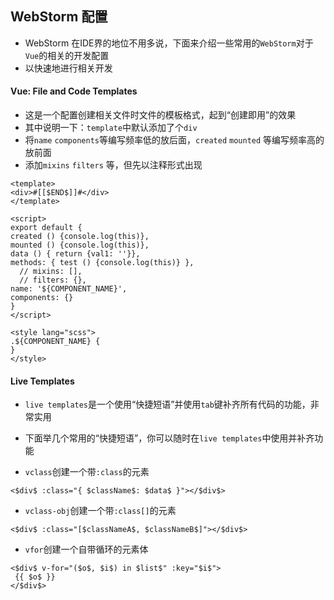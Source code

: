 ## WebStorm 配置

* WebStorm 在IDE界的地位不用多说，下面来介绍一些常用的`WebStorm`对于`Vue`的相关的开发配置
* 以快速地进行相关开发

#### Vue: File and Code Templates

* 这是一个配置创建相关文件时文件的模板格式，起到“创建即用”的效果
* 其中说明一下：`template`中默认添加了个`div`
* 将`name` `components`等编写频率低的放后面，`created` `mounted` 等编写频率高的放前面
* 添加`mixins` `filters` 等，但先以注释形式出现

```vue
<template>
<div>#[[$END$]]#</div>
</template>

<script>
export default {
created () {console.log(this)},
mounted () {console.log(this)},
data () { return {val1: ''}},
methods: { test () {console.log(this)} },
  // mixins: [],
  // filters: {},
name: '${COMPONENT_NAME}',
components: {}
}
</script>

<style lang="scss">
.${COMPONENT_NAME} {
}
</style>
```

#### Live Templates

* `live templates`是一个使用“快捷短语”并使用`tab`键补齐所有代码的功能，非常实用
* 下面举几个常用的“快捷短语”，你可以随时在`live templates`中使用并补齐功能

* `vclass`创建一个带`:class`的元素

```
<$div$ :class="{ $className$: $data$ }"></$div$>
```

* `vclass-obj`创建一个带`:class[]`的元素
```
<$div$ :class="[$classNameA$, $classNameB$]"></$div$>
```

* `vfor`创建一个自带循环的元素体
```
<$div$ v-for="($o$, $i$) in $list$" :key="$i$">
 {{ $o$ }}
</$div$>
```
